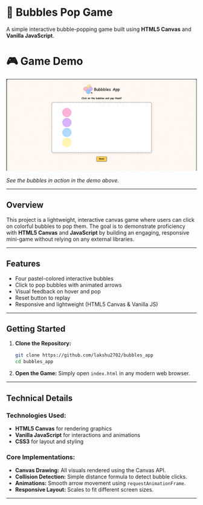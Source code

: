 # 🫧 Bubbles Pop Game
A simple interactive bubble-popping game built using **HTML5 Canvas** and **Vanilla JavaScript**.

# 🎮 Game Demo

![Bubbles App Demo](demo.gif)

*See the bubbles in action in the demo above.*

---

## Overview

This project is a lightweight, interactive canvas game where users can click on colorful bubbles to pop them. The goal is to demonstrate proficiency with **HTML5 Canvas** and **JavaScript** by building an engaging, responsive mini-game without relying on any external libraries.

---

## Features

- Four pastel-colored interactive bubbles
- Click to pop bubbles with animated arrows
- Visual feedback on hover and pop
- Reset button to replay
- Responsive and lightweight (HTML5 Canvas & Vanilla JS)

---

## Getting Started

1. **Clone the Repository:**
   ```bash
   git clone https://github.com/lakshu2702/bubbles_app
   cd bubbles_app
   ```

2. **Open the Game:**
   Simply open `index.html` in any modern web browser.

---

## Technical Details

### Technologies Used:
- **HTML5 Canvas** for rendering graphics
- **Vanilla JavaScript** for interactions and animations
- **CSS3** for layout and styling

### Core Implementations:
- **Canvas Drawing:** All visuals rendered using the Canvas API.
- **Collision Detection:** Simple distance formula to detect bubble clicks.
- **Animations:** Smooth arrow movement using `requestAnimationFrame`.
- **Responsive Layout:** Scales to fit different screen sizes.

---
